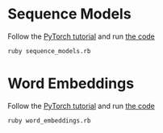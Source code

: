 # Sequence Models

Follow the [PyTorch tutorial](https://pytorch.org/tutorials/beginner/nlp/sequence_models_tutorial.html) and run [the code](sequence_models.rb)

```sh
ruby sequence_models.rb
```

# Word Embeddings

Follow the [PyTorch tutorial](https://pytorch.org/tutorials/beginner/nlp/word_embeddings_tutorial.html) and run [the code](word_embeddings.rb)

```sh
ruby word_embeddings.rb
```
